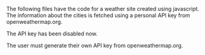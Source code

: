 The following files have the code for a weather site created using javascript.
The information about the cities is fetched using a personal API key from openweathermap.org.

The API key has been disabled now.

The user must generate their own API key from openweathermap.org.
